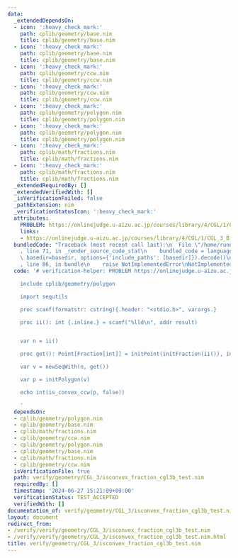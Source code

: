 ```yaml
---
data:
  _extendedDependsOn:
  - icon: ':heavy_check_mark:'
    path: cplib/geometry/base.nim
    title: cplib/geometry/base.nim
  - icon: ':heavy_check_mark:'
    path: cplib/geometry/base.nim
    title: cplib/geometry/base.nim
  - icon: ':heavy_check_mark:'
    path: cplib/geometry/ccw.nim
    title: cplib/geometry/ccw.nim
  - icon: ':heavy_check_mark:'
    path: cplib/geometry/ccw.nim
    title: cplib/geometry/ccw.nim
  - icon: ':heavy_check_mark:'
    path: cplib/geometry/polygon.nim
    title: cplib/geometry/polygon.nim
  - icon: ':heavy_check_mark:'
    path: cplib/geometry/polygon.nim
    title: cplib/geometry/polygon.nim
  - icon: ':heavy_check_mark:'
    path: cplib/math/fractions.nim
    title: cplib/math/fractions.nim
  - icon: ':heavy_check_mark:'
    path: cplib/math/fractions.nim
    title: cplib/math/fractions.nim
  _extendedRequiredBy: []
  _extendedVerifiedWith: []
  _isVerificationFailed: false
  _pathExtension: nim
  _verificationStatusIcon: ':heavy_check_mark:'
  attributes:
    PROBLEM: https://onlinejudge.u-aizu.ac.jp/courses/library/4/CGL/1/CGL_3_B
    links:
    - https://onlinejudge.u-aizu.ac.jp/courses/library/4/CGL/1/CGL_3_B
  bundledCode: "Traceback (most recent call last):\n  File \"/home/runner/.local/lib/python3.10/site-packages/onlinejudge_verify/documentation/build.py\"\
    , line 71, in _render_source_code_stat\n    bundled_code = language.bundle(stat.path,\
    \ basedir=basedir, options={'include_paths': [basedir]}).decode()\n  File \"/home/runner/.local/lib/python3.10/site-packages/onlinejudge_verify/languages/nim.py\"\
    , line 86, in bundle\n    raise NotImplementedError\nNotImplementedError\n"
  code: '# verification-helper: PROBLEM https://onlinejudge.u-aizu.ac.jp/courses/library/4/CGL/1/CGL_3_B

    include cplib/geometry/polygon

    import sequtils

    proc scanf(formatstr: cstring){.header: "<stdio.h>", varargs.}

    proc ii(): int {.inline.} = scanf("%lld\n", addr result)


    var n = ii()

    proc get(): Point[Fraction[int]] = initPoint(initFraction(ii()), initFraction(ii()))

    var v = newSeqWith(n, get())

    var p = initPolygon(v)

    echo int(is_convex_ccw(p, false))

    '
  dependsOn:
  - cplib/geometry/polygon.nim
  - cplib/geometry/base.nim
  - cplib/math/fractions.nim
  - cplib/geometry/ccw.nim
  - cplib/geometry/polygon.nim
  - cplib/geometry/base.nim
  - cplib/math/fractions.nim
  - cplib/geometry/ccw.nim
  isVerificationFile: true
  path: verify/geometry/CGL_3/isconvex_fraction_cgl3b_test.nim
  requiredBy: []
  timestamp: '2024-06-27 15:21:09+09:00'
  verificationStatus: TEST_ACCEPTED
  verifiedWith: []
documentation_of: verify/geometry/CGL_3/isconvex_fraction_cgl3b_test.nim
layout: document
redirect_from:
- /verify/verify/geometry/CGL_3/isconvex_fraction_cgl3b_test.nim
- /verify/verify/geometry/CGL_3/isconvex_fraction_cgl3b_test.nim.html
title: verify/geometry/CGL_3/isconvex_fraction_cgl3b_test.nim
---
```

